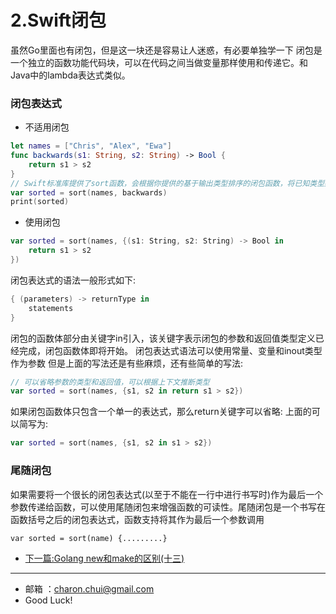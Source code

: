 2.Swift闭包
===

虽然Go里面也有闭包，但是这一块还是容易让人迷惑，有必要单独学一下
闭包是一个独立的函数功能代码块，可以在代码之间当做变量那样使用和传递它。和Java中的lambda表达式类似。   


### 闭包表达式  

- 不适用闭包     
```swift
let names = ["Chris", "Alex", "Ewa"]
func backwards(s1: String, s2: String) -> Bool {
    return s1 > s2
}
// Swift标准库提供了sort函数，会根据你提供的基于输出类型排序的闭包函数，将已知类型数组中的值进行排序
var sorted = sort(names, backwards)
print(sorted)
```

- 使用闭包   

```swift
var sorted = sort(names, {(s1: String, s2: String) -> Bool in
    return s1 > s2
})
```

闭包表达式的语法一般形式如下:    
```swift
{ (parameters) -> returnType in
    statements
}
```
闭包的函数体部分由关键字in引入，该关键字表示闭包的参数和返回值类型定义已经完成，闭包函数体即将开始。
闭包表达式语法可以使用常量、变量和inout类型作为参数
但是上面的写法还是有些麻烦，还有些简单的写法:   
```swift
// 可以省略参数的类型和返回值，可以根据上下文推断类型
var sorted = sort(names, {s1, s2 in return s1 > s2})
```
如果闭包函数体只包含一个单一的表达式，那么return关键字可以省略: 上面的可以简写为:   
```swift
var sorted = sort(names, {s1, s2 in s1 > s2})
```

### 尾随闭包

如果需要将一个很长的闭包表达式(以至于不能在一行中进行书写时)作为最后一个参数传递给函数，可以使用尾随闭包来增强函数的可读性。尾随闭包是一个书写在函数括号之后的闭包表达式，函数支持将其作为最后一个参数调用 
```
var sorted = sort(name) {.........}
```


- [下一篇:Golang new和make的区别(十三)](https://github.com/CharonChui/GolangStudyNote/blob/master/13.Golang%20new%E5%92%8Cmake%E7%9A%84%E5%8C%BA%E5%88%AB(%E5%8D%81%E4%B8%89).md)


---

- 邮箱 ：charon.chui@gmail.com  
- Good Luck! 
